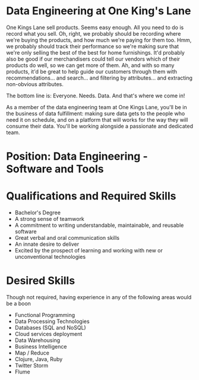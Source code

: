# Data Engineering at One King's Lane

One Kings Lane sell products. Seems easy enough. All you need to do is
record what you sell. Oh, right, we probably should be recording where
we're buying the products, and how much we're paying for them
too. Hmm, we probably should track their performance so we're making
sure that we're only selling the best of the best for home
furnishings.  It'd probably also be good if our merchandisers could
tell our vendors which of their products do well, so we can get more
of them.  Ah, and with so many products, it'd be great to help guide
our customers through them with recommendations... and search... and
filtering by attributes... and extracting non-obvious attributes.


The bottom line is: Everyone. Needs. Data. And that's where we come in!

As a member of the data engineering team at One Kings Lane, you'll be
in the business of data fulfillment: making sure data gets to the
people who need it on schedule, and on a platform that will works for
the way they will consume their data.  You'll be working alongside a
passionate and dedicated team.


# Position: Data Engineering - Software and Tools



# Qualifications and Required Skills

 * Bachelor's Degree
 * A strong sense of teamwork
 * A commitment to writing understandable, maintainable, and reusable
   software
 * Great verbal and oral communication skills
 * An innate desire to deliver
 * Excited by the prospect of learning and working with new or
   unconventional technologies


# Desired Skills

 Though not required, having experience in any of the following areas
 would be a boon

 * Functional Programming
 * Data Processing Technologies
 * Databases (SQL and NoSQL)
 * Cloud services deployment
 * Data Warehousing
 * Business Intelligence
 * Map / Reduce
 * Clojure, Java, Ruby
 * Twitter Storm
 * Flume

